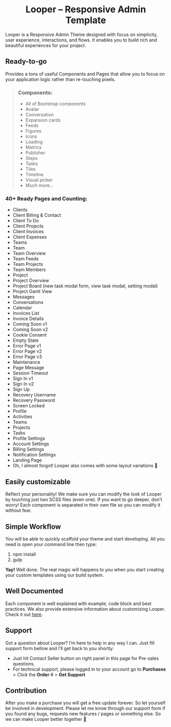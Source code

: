 <div align="center">
	<a href="index.html">
		<img src="" alt="">
  </a>
  <br>
  <h1>Looper – Responsive Admin Template</h1>
</div>
Looper is a Responsive Admin Theme designed with focus on simplicity, user experience, interactions, and flows. It enables you to build rich and beautiful experiences for your project.

## Ready-to-go

Provides a tons of useful Components and Pages that allow you to focus on your application logic rather than re-touching pixels.

> **<h3>Components:</h3>**
>
> - All of Bootstrap components
> - Avatar
> - Conversation
> - Expansion cards
> - Feeds
> - Figures
> - Icons
> - Loading
> - Metrics
> - Publisher
> - Steps
> - Tasks
> - Tiles
> - Timeline
> - Visual picker
> - Much more…

<h3>40+ Ready Pages and Counting:</h3>

- Clients
- Client Billing & Contact
- Client To Do
- Client Projects
- Client Invoices
- Client Expenses
- Teams
- Team
- Team Overview
- Team Feeds
- Team Projects
- Team Members
- Project
- Project Overview
- Project Board (new task modal form, view task modal, setting modal)
- Project Gantt View
- Messages
- Conversations
- Calendar
- Invoices List
- Invoice Details
- Coming Soon v1
- Coming Soon v2
- Cookie Consent
- Empty State
- Error Page v1
- Error Page v2
- Error Page v3
- Maintenance
- Page Message
- Session Timeout
- Sign In v1
- Sign In v2
- Sign Up
- Recovery Username
- Recovery Password
- Screen Locked
- Profile
- Activities
- Teams
- Projects
- Tasks
- Profile Settings
- Account Settings
- Billing Settings
- Notification Settings
- Landing Page
- Oh, I almost forgot! Looper also comes with some layout variations 🙂

## Easily customizable

Reflect your personality! We make sure you can modify the look of Looper by touching just two SCSS files (even one). If you want to go deeper, don’t worry! Each component is separated in their own file so you can modify it without fear.

## Simple Workflow

You will be able to quickly scaffold your theme and start developing. All you need is open your command line then type:

1. npm install
2. gulp

<b>Yay!</b> Well done. The real magic will happens to you when you start creating your custom templates using our build system.

## Well Documented

Each component is well explained with example, code block and best practices. We also provide extensive information about customizing Looper. Check it out <a href="" target="_blank">here</a>.

## Support

Got a question about Looper? I’m here to help in any way I can. Just fill support form bellow and I’ll get back to you shortly:

- Just hit Contact Seller button on right panel in this page for Pre-sales questions.
- For technical support, please logged in to your account go to <b>Purchases</b> > Click the <b>Order</b> # > <b>Get Support</b>

## Contribution

After you make a purchase you will get a free update forever. So let yourself be involved in development. Please let me know through our support form if you found any bugs, requests new features / pages or something else. So we can make Looper better together 🙂
